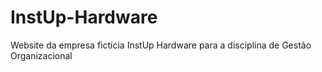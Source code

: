 # InstUp-Hardware
Website da empresa fictícia InstUp Hardware para a disciplina de Gestão Organizacional
